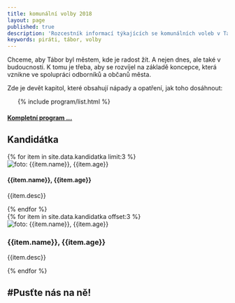 ```yaml
---
title: komunální volby 2018
layout: page
published: true
description: 'Rozcestník informací týkajících se komunálních voleb v Táboře'
keywords: piráti, tábor, volby
---
```


Chceme, aby Tábor byl městem, kde je radost žít.
A nejen dnes, ale také v budoucnosti.
K tomu je třeba, aby se rozvíjel na základě koncepce, která vznikne ve spolupráci odborníků a občanů města.

Zde je devět kapitol, které obsahují nápady a opatření, jak toho dosáhnout:

<ol>
  {% include program/list.html %}
</ol>

#### [Kompletní program ...](program/)

<a name="kandidatka"><h2>Kandidátka</h2></a>

<div class="row">
  {% for item in site.data.kandidatka limit:3 %}
    <div class="kandidatka col-sm-12 col-md-4">
      <img src="{{item.img}}" alt="foto: {{item.name}}, {{item.age}}" />
      <div class="text">
        <h4>{{item.name}}, {{item.age}}</h4>
        <p>{{item.desc}}</p>
      </div>
    </div>
  {% endfor %}
</div>

<div class="row">
  {% for item in site.data.kandidatka offset:3 %}
    <div class="kandidatka col-sm-6 col-md-3">
      <img src="{{item.img}}" alt="foto: {{item.name}}, {{item.age}}" />
      <div class="textsm">
        <h3>{{item.name}}, {{item.age}}</h3>
        <p>{{item.desc}}</p>
      </div>
    </div>
  {% endfor %}
</div>

## #Pusťte nás na ně!

